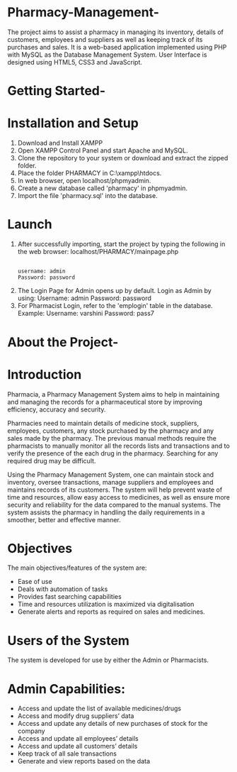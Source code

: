 # Pharmacy-Management-
The project aims to assist a pharmacy in managing its inventory, details of customers, employees and suppliers as well as keeping track of its purchases and sales. It is a web-based application implemented using PHP with MySQL as the Database Management System. User Interface is designed using HTML5, CSS3 and JavaScript.

# Getting Started-
# Installation and Setup
1. Download and Install XAMPP
2. Open XAMPP Control Panel and start Apache and MySQL.
3. Clone the repository to your system or download and extract the zipped folder.
4. Place the folder PHARMACY in C:\xampp\htdocs.
5. In web browser, open localhost/phpmyadmin.
6. Create a new database called 'pharmacy' in phpmyadmin.
7. Import the file 'pharmacy.sql' into the database.

# Launch
1. After successfully importing, start the project by typing the following in the web browser: localhost/PHARMACY/mainpage.php
   ##
       username: admin
       Password: password
   
3. The Login Page for Admin opens up by default. Login as Admin by using:
Username: admin
Password: password   
4. For Pharmacist Login, refer to the 'emplogin' table in the database. Example:
Username: varshini
Password: pass7

# About the Project-
# Introduction
Pharmacia, a Pharmacy Management System aims to help in maintaining and managing the records for a pharmaceutical store by improving efficiency, accuracy and security.

Pharmacies need to maintain details of medicine stock, suppliers, employees, customers, any stock purchased by the pharmacy and any sales made by the pharmacy. The previous manual methods require the pharmacists to manually monitor all the records lists and transactions and to verify the presence of the each drug in the pharmacy. Searching for any required drug may be difficult.

Using the Pharmacy Management System, one can maintain stock and inventory, oversee transactions, manage suppliers and employees and maintains records of its customers. The system will help prevent waste of time and resources, allow easy access to medicines, as well as ensure more security and reliability for the data compared to the manual systems. The system assists the pharmacy in handling the daily requirements in a smoother, better and effective manner.

# Objectives
The main objectives/features of the system are:

* Ease of use
* Deals with automation of tasks
* Provides fast searching capabilities
* Time and resources utilization is maximized via digitalisation
* Generate alerts and reports as required on sales and medicines.

# Users of the System
The system is developed for use by either the Admin or Pharmacists.

# Admin Capabilities:
* Access and update the list of available medicines/drugs
* Access and modify drug suppliers’ data
* Access and update any details of new purchases of stock for the company
* Access and update all employees’ details
* Access and update all customers’ details
* Keep track of all sale transactions
* Generate and view reports based on the data
